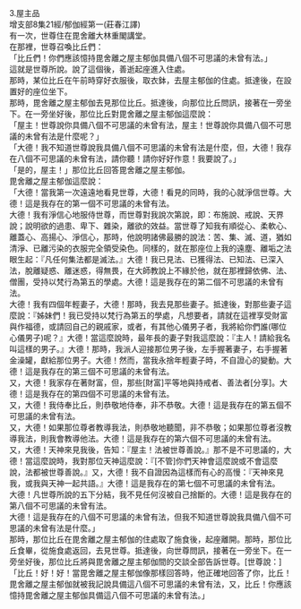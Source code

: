 3.屋主品  
增支部8集21經/郁伽經第一(莊春江譯)  
有一次，世尊住在毘舍離大林重閣講堂。  
在那裡，世尊召喚比丘們：  
「比丘們！你們應該憶持毘舍離之屋主郁伽具備八個不可思議的未曾有法。」  
這就是世尊所說。說了這個後，善逝起座進入住處。  
那時，某位比丘在午前時穿好衣服後，取衣鉢，去屋主郁伽的住處。抵達後，在設置好的座位坐下。  
那時，毘舍離之屋主郁伽去見那位比丘。抵達後，向那位比丘問訊，接著在一旁坐下。在一旁坐好後，那位比丘對毘舍離之屋主郁伽這麼說：  
「屋主！世尊說你具備八個不可思議的未曾有法，屋主！世尊說你具備八個不可思議的未曾有法是什麼呢？」  
「大德！我不知道世尊說我具備八個不可思議的未曾有法是什麼，但，大德！我存在八個不可思議的未曾有法，請你聽！請你好好作意！我要說了。」  
「是的，屋主！」那位比丘回答毘舍離之屋主郁伽。  
毘舍離之屋主郁伽這麼說：  
「大德！當我第一次遠遠地看見世尊，大德！看見的同時，我的心就淨信世尊。大德！這是我存在的第一個不可思議的未曾有法。  
大德！我有淨信心地服侍世尊，而世尊對我說次第說，即：布施說、戒說、天界說；說明欲的過患、卑下、雜染，離欲的效益。當世尊了知我有順從心、柔軟心、離蓋心、高揚心、淨信心，那時，他說明諸佛最勝的說法：苦、集、滅、道，猶如清淨、已離污染的衣服完全領受染色。同樣的，就在那座位上我的遠塵、離垢之法眼生起：『凡任何集法都是滅法。』大德！我已見法、已獲得法、已知法、已深入法，脫離疑惑、離迷惑，得無畏，在大師教說上不緣於他，就在那裡歸依佛、法、僧團，受持以梵行為第五的學處。大德！這是我存在的第二個不可思議的未曾有法。  
大德！我有四個年輕妻子，大德！那時，我去見那些妻子。抵達後，對那些妻子這麼說：『姊妹們！我已受持以梵行為第五的學處，凡想要者，請就在這裡享受財富與作福德，或請回自己的親戚家，或者，有其他心儀男子者，我將給你們誰(哪位心儀男子)呢？』大德！當這麼說時，最年長的妻子對我這麼說：『主人！請給我名叫這樣的男子。』大德！那時，我派人迎接那位男子後，左手握著妻子，右手握著金澡罐，獻給那位男子。大德！然而，當我永捨年輕妻子時，不自證心的變動。大德！這是我存在的第三個不可思議的未曾有法。  
又，大德！我家存在著財富，但，那些[財富]平等地與持戒者、善法者[分享]。大德！這是我存在的第四個不可思議的未曾有法。  
又，大德！我侍奉比丘，則恭敬地侍奉，非不恭敬。大德！這是我存在的第五個不可思議的未曾有法。  
又，大德！如果那位尊者教導我法，則恭敬地聽聞，非不恭敬；如果那位尊者沒教導我法，則我會教導他法。大德！這是我存在的第六個不可思議的未曾有法。  
又，大德！天神來見我後，告知：『屋主！法被世尊善說。』那不是不可思議的，大德！當這麼說時，我對那位天神這麼說：『[不管]你們天神會這麼說或不會這麼說，法都被世尊善說。』又，大德！我不自證因為這樣而有心的高慢：『天神來見我，或我與天神一起共語。』大德！這是我存在的第七個不可思議的未曾有法。  
大德！凡世尊所說的五下分結，我不見任何沒被自己捨斷的。大德！這是我存在的第八個不可思議的未曾有法。  
大德！這是我存在的八個不可思議的未曾有法，但我不知道世尊說我具備八個不可思議的未曾有法是什麼。」  
那時，那位比丘在毘舍離之屋主郁伽的住處取了施食後，起座離開。那時，那位比丘食畢，從施食處返回，去見世尊。抵達後，向世尊問訊，接著在一旁坐下。在一旁坐好後，那位比丘將與毘舍離之屋主郁伽間的交談全部告訴世尊。[世尊說：]  
「比丘！好！好！當毘舍離之屋主郁伽像那樣回答時，他正確地回答了你，比丘！毘舍離之屋主郁伽就被我記說具備這八個不可思議的未曾有法，又，比丘！你應該憶持毘舍離之屋主郁伽具備這八個不可思議的未曾有法。」  
  
  
